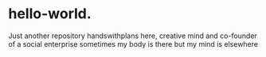 # hello-world.
Just another repository
handswithplans here, creative mind and co-founder of a social enterprise
sometimes my body is there but my mind is elsewhere

